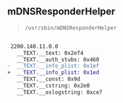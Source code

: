 ## mDNSResponderHelper

> `/usr/sbin/mDNSResponderHelper`

```diff

 2200.140.11.0.0
   __TEXT.__text: 0x2ef4
   __TEXT.__auth_stubs: 0x460
-  __TEXT.__info_plist: 0x1ef
+  __TEXT.__info_plist: 0x1ed
   __TEXT.__const: 0x9d
   __TEXT.__cstring: 0x2e0
   __TEXT.__oslogstring: 0xce7

```
